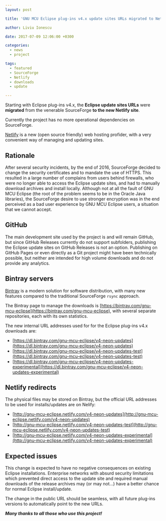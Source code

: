 ```yaml
---
layout: post

title: 'GNU MCU Eclipse plug-ins v4.x update sites URLs migrated to Netlify'

author: Liviu Ionescu

date: 2017-07-09 12:06:00 +0300

categories:
  - news
  - project

tags:
  - featured
  - SourceForge
  - Netlify
  - downloads
  - update

---
```


Starting with Eclipse plug-ins v4.x, the **Eclipse update sites URLs** were **migrated** from the venerable SourceForge **to the new Netlify site**.

Currently the project has no more operational dependencies on SourceForge.

[Netlify](https://www.netlify.com) is a new (open source friendly) web hosting profider, with a very convenient way of managing and updating sites.

## Rationale

After several security incidents, by the end of 2016, SourceForge decided to change the security certificates and to mandate the use of HTTPS. This resulted in a large number of complains from users behind firewalls, who were no longer able to access the Eclipse update sites, and had to manually download archives and install locally. Although not at all the fault of GNU MCU Eclipse (the root of the problem seems to be in the Oracle Java libraries), the SourceForge desire to use stronger encryption was in the end perceived as a bad user experience by GNU MCU Eclipse users, a situation that we cannot accept.

## GitHub 

The main development site used by the project is and will remain GitHub, but since GitHub Releases currently do not support subfolders, publishing the Eclipse update sites on GitHub Releases is not an option. Publishing on GitHub Pages or even directly as a Git project might have been technically possible, but neither are intended for high volume downloads and do not provide any analytics.

## Bintray servers

[Bintray](https://bintray.com/) is a modern solution for software distribution, with many new features compared to the traditional SourceForge `rsync` approach.

The Bintray page to manage the downloads is [https://bintray.com/gnu-mcu-eclipse](https://bintray.com/gnu-mcu-eclipse), with several separate repositories, each with its own statistics.

The new internal URL addresses used for for the Eclipse plug-ins v4.x downloads are:

- [https://dl.bintray.com/gnu-mcu-eclipse/v4-neon-updates](https://dl.bintray.com/gnu-mcu-eclipse/v4-neon-updates)
- [https://dl.bintray.com/gnu-mcu-eclipse/v4-neon-updates-test](https://dl.bintray.com/gnu-mcu-eclipse/v4-neon-updates-test)
- [https://dl.bintray.com/gnu-mcu-eclipse/v4-neon-updates-experimental](https://dl.bintray.com/gnu-mcu-eclipse/v4-neon-updates-experimental)

## Netlify redirects

The physical files may be stored on Bintray, but the official URL addresses to be used for installs/updates are on Nelify:

- [http://gnu-mcu-eclipse.netlify.com/v4-neon-updates](http://gnu-mcu-eclipse.netlify.com/v4-neon-updates)
- [http://gnu-mcu-eclipse.netlify.com/v4-neon-updates-test](http://gnu-mcu-eclipse.netlify.com/v4-neon-updates-test)
- [http://gnu-mcu-eclipse.netlify.com/v4-neon-updates-experimental](http://gnu-mcu-eclipse.netlify.com/v4-neon-updates-experimental)

## Expected issues

This change is expected to have no negative consequences on existing Eclipse installations. Enterprise networks with absurd security limitations which prevented direct access to the update site and required manual downloads of the release archives may (or may not...) have a better chance for normal Eclipse install/update.

The change in the public URL should be seamless, with all future plug-ins versions to automatically point to the new URLs.

_**Many thanks to all those who use this project!**_

